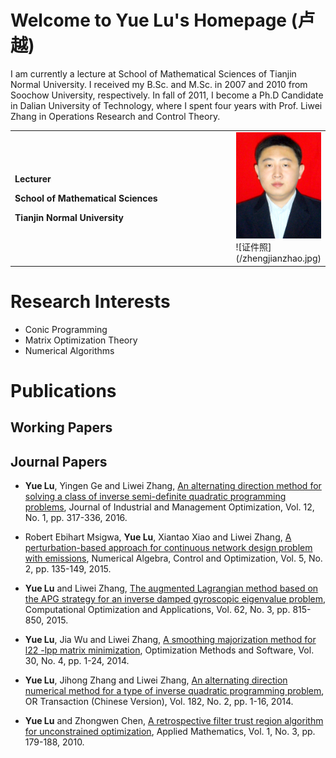 # Welcome to Yue Lu's Homepage (卢 越) 

I am currently a lecture at School of Mathematical Sciences of Tianjin Normal University. I received my B.Sc. and M.Sc. in 2007 and 2010 from Soochow University, respectively. In fall of 2011, I become a Ph.D Candidate in Dalian University of Technology, where I spent four years with Prof. Liwei Zhang in Operations Research and Control Theory. 

<table border="0">
  <tr>
    <td width="75%">
      <p><b>Lecturer</b></p>
      <p><b>School of Mathematical Sciences</b></p>
      <p><b>Tianjin Normal University</b></p>
    </td>
    <td width="25%">
      <img src="/zhengjianzhao.jpg" width="100%">      ![证件照](/zhengjianzhao.jpg)
    </td>
  </tr>
</table>

# Research Interests

- Conic Programming 
- Matrix Optimization Theory
- Numerical Algorithms



# Publications

## Working Papers



## Journal Papers

- **Yue Lu**, Yingen Ge and Liwei Zhang, [An alternating direction method for solving a class of inverse semi-definite quadratic programming problems](http://www.aimsciences.org/article/doi/10.3934/jimo.2016.12.317), Journal of Industrial and Management Optimization, Vol. 12, No. 1, pp. 317-336, 2016.

- Robert Ebihart Msigwa, **Yue Lu**, Xiantao Xiao and Liwei Zhang, [A perturbation-based approach for continuous network design problem with emissions](http://www.aimsciences.org/article/doi/10.3934/naco.2015.5.135), Numerical Algebra, Control and Optimization, Vol. 5, No. 2, pp. 135-149, 2015.

- **Yue Lu** and Liwei Zhang, [The augmented Lagrangian method based on the APG strategy for an inverse damped gyroscopic eigenvalue problem](https://link.springer.com/article/10.1007/s10589-015-9757-1), Computational Optimization and Applications, Vol. 62, No. 3, pp. 815-850, 2015.  

- **Yue Lu**, Jia Wu and Liwei Zhang, [A smoothing majorization method for l22 -lpp matrix minimization](https://www.tandfonline.com/doi/abs/10.1080/10556788.2014.967235), Optimization Methods and Software, Vol. 30, No. 4, pp. 1-24, 2014.

- **Yue Lu**, Jihong Zhang and Liwei Zhang, [An alternating direction numerical method for a type of inverse quadratic programming problem](http://www.ort.shu.edu.cn/EN/abstract/abstract8574.shtml), OR Transaction (Chinese Version), Vol. 182, No. 2, pp. 1-16, 2014.

- **Yue Lu** and Zhongwen Chen, [A retrospective filter trust region algorithm for unconstrained optimization](https://www.scirp.org/journal/PaperInformation.aspx?PaperID=2637), Applied Mathematics, Vol. 1, No. 3, pp. 179-188, 2010.


